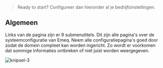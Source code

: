 > Ready to start? Configureer dan hieronder al je bedrijfsinstellingen. 
>
## Algemeen
Links van de pagina zijn er 9 submenutitels. Dit zijn alle pagina's over de systeemconfiguratie van Emeq. Neem alle configuratiepagina's goed door zodat de domein compleet kan worden ingericht. Zo wordt er voorkomen dat sommige informaties ontbreken of niet juist worden weergegeven.

![knipsel-3](https://user-images.githubusercontent.com/95087870/147405579-a6a8c2ba-0d31-4519-bb49-a6bda14f3983.png)
